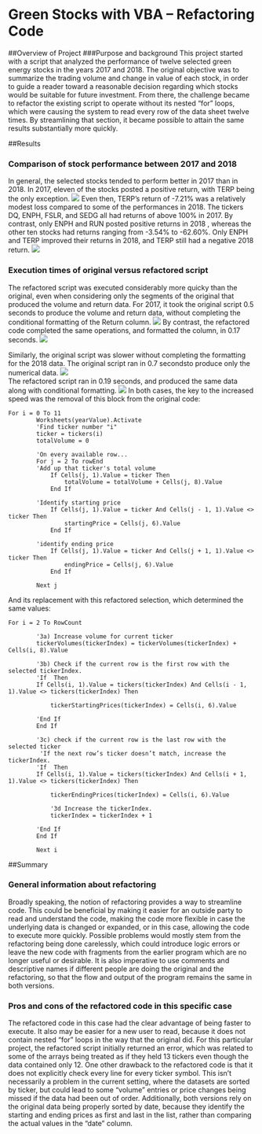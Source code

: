 # Green Stocks with VBA – Refactoring Code
##Overview of Project
###Purpose and background
This project started with a script that analyzed the performance of twelve selected green energy stocks in the years 2017 and 2018. The original objective was to summarize the trading volume and change in value of each stock, in order to guide a reader toward a reasonable decision regarding which stocks would be suitable for future investment. From there, the challenge became to refactor the existing script to operate without its nested “for” loops, which were causing the system to read every row of the data sheet twelve times. By streamlining that section, it became possible to attain the same results substantially more quickly.

##Results
### Comparison of stock performance between 2017 and 2018
In general, the selected stocks tended to perform better in 2017 than in 2018. In 2017, eleven of the stocks posted a positive return,  with TERP being the only exception. ![](VBA_Challenge_2017.png) Even then, TERP’s return of -7.21% was a relatively modest loss compared to some of the performances in 2018. The tickers DQ, ENPH, FSLR, and SEDG all had returns of above 100% in 2017. By contrast, only ENPH and RUN posted positive returns in 2018 , whereas the other ten stocks had returns ranging from -3.54% to -62.60%. Only ENPH and TERP improved their returns in 2018, and TERP still had a negative 2018 return. ![](VBA_Challenge_2018.png)

### Execution times of original versus refactored script
The refactored script was executed considerably more quicky than the original, even when considering only the segments of the original that produced the volume and return data. For 2017, it took the original script 0.5 seconds to produce the volume and return data, without completing the conditional formatting of the Return column. ![](2017_No_Refactor.png) By contrast, the refactored code completed the same operations, and formatted the column, in 0.17 seconds. ![](VBA_Challenge_2017.png) 

Similarly, the original script was slower without completing the formatting for the 2018 data. The original script ran in 0.7 secondsto produce only the numerical data. 
![](2018_No_Refactor.png)  
The refactored script ran in 0.19 seconds, and produced the same data along with conditional formatting. ![](VBA_Challenge_2018.png) 
In both cases, the key to the increased speed was the removal of this block from the original code:
```
For i = 0 To 11
        Worksheets(yearValue).Activate
        'Find ticker number "i"
        ticker = tickers(i)
        totalVolume = 0
        
        'On every available row...
        For j = 2 To rowEnd
        'Add up that ticker's total volume
            If Cells(j, 1).Value = ticker Then
                totalVolume = totalVolume + Cells(j, 8).Value
            End If
            
        'Identify starting price
            If Cells(j, 1).Value = ticker And Cells(j - 1, 1).Value <> ticker Then
                startingPrice = Cells(j, 6).Value
            End If
            
        'identify ending price
            If Cells(j, 1).Value = ticker And Cells(j + 1, 1).Value <> ticker Then
                endingPrice = Cells(j, 6).Value
            End If
        
        Next j
```
And its replacement with this refactored selection, which determined the same values:
```
For i = 2 To RowCount
    
        '3a) Increase volume for current ticker
        tickerVolumes(tickerIndex) = tickerVolumes(tickerIndex) + Cells(i, 8).Value
        
        '3b) Check if the current row is the first row with the selected tickerIndex.
        'If  Then
        If Cells(i, 1).Value = tickers(tickerIndex) And Cells(i - 1, 1).Value <> tickers(tickerIndex) Then
        
            tickerStartingPrices(tickerIndex) = Cells(i, 6).Value
            
        'End If
        End If
        
        '3c) check if the current row is the last row with the selected ticker
         'If the next row’s ticker doesn’t match, increase the tickerIndex.
        'If  Then
        If Cells(i, 1).Value = tickers(tickerIndex) And Cells(i + 1, 1).Value <> tickers(tickerIndex) Then
        
            tickerEndingPrices(tickerIndex) = Cells(i, 6).Value
            
            '3d Increase the tickerIndex.
            tickerIndex = tickerIndex + 1
            
        'End If
        End If
        
        Next i
```
##Summary
### General information about refactoring
Broadly speaking, the notion of refactoring provides a way to streamline code. This could be beneficial by making it easier for an outside party to read and understand the code, making the code more flexible in case the underlying data is changed or expanded, or in this case, allowing the code to execute more quickly. Possible problems would mostly stem from the refactoring being done carelessly, which could introduce logic errors or leave the new code with fragments from the earlier program which are no longer useful or desirable. It is also imperative to use comments and descriptive names if different people are doing the original and the refactoring, so that the flow and output of the program remains the same in both versions.

### Pros and cons of the refactored code in this specific case
The refactored code in this case had the clear advantage of being faster to execute. It also may be easier for a new user to read, because it does not contain nested “for” loops in the way that the original did. For this particular project, the refactored script initially returned an error, which was related to some of the arrays being treated as if they held 13 tickers even though the data contained only 12. One other drawback to the refactored code is that it does not explicitly check every line for every ticker symbol. This isn’t necessarily a problem in the current setting, where the datasets are sorted by ticker, but could lead to some “volume” entries or price changes being missed if the data had been out of order. Additionally, both versions rely on the original data being properly sorted by date, because they identify the starting and ending prices as first and last in the list, rather than comparing the actual values in the “date” column.
